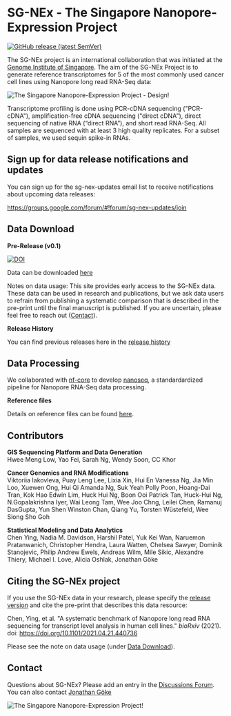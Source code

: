 # SG-NEx - The Singapore Nanopore-Expression Project

[![GitHub release (latest SemVer)](https://img.shields.io/github/v/release/GoekeLab/sg-nex-data?color=blue&include_prereleases)](#data-download)

The SG-NEx project is an international collaboration that was initiated at the [Genome Institute of Singapore](https://www.a-star.edu.sg/gis/). The aim of the SG-NEx Project is to generate reference transcriptomes for 5 of the most commonly used cancer cell lines using Nanopore long read RNA-Seq data:

![The Singapore Nanopore-Expression Project - Design\!](
https://jglaborg.files.wordpress.com/2020/10/sg_nex_design-1.png)

Transcriptome profiling is done using PCR-cDNA sequencing ("PCR-cDNA"), amplification-free cDNA sequencing ("direct cDNA"), direct sequencing of native RNA (“direct RNA”), and short read RNA-Seq. All samples are sequenced with at least 3 high quality replicates. For a subset of samples, we used sequin spike-in RNAs.

## Sign up for data release notifications and updates
You can sign up for the sg-nex-updates email list to receive notifications about upcoming data releases: 

https://groups.google.com/forum/#!forum/sg-nex-updates/join

## Data Download

**Pre-Release (v0.1)**

[![DOI](https://zenodo.org/badge/DOI/10.5281/zenodo.4159715.svg)](https://doi.org/10.5281/zenodo.4159715)

Data can be downloaded [here](DATA.md)     

Notes on data usage: This site provides early access to the SG-NEx data. These data can be used in research and publications, but we ask data users to refrain from publishing a systematic comparison that is described in the pre-print until the final manuscript is published. If you are uncertain, please feel free to reach out ([Contact](#contact)).

**Release History**

You can find previous releases here in the [release history](https://github.com/GoekeLab/sg-nex-data/releases)

## Data Processing

We collaborated with [nf-core](https://github.com/nf-core) to develop [nanoseq](https://github.com/nf-core/nanoseq), a standardardized pipeline for Nanopore RNA-Seq data processing.

**Reference files**

Details on reference files can be found [here](ANNOTATIONS.md).

## Contributors

**GIS Sequencing Platform and Data Generation**            
Hwee Meng Low, Yao Fei, Sarah Ng, Wendy Soon, CC Khor   

**Cancer Genomics and RNA Modifications**            
Viktoriia Iakovleva, Puay Leng Lee, Lixia Xin, Hui En Vanessa Ng, Jia Min Loo, Xuewen Ong, Hui Qi Amanda Ng, Suk Yeah Polly Poon, Hoang-Dai Tran, Kok Hao Edwin Lim, Huck Hui Ng, Boon Ooi Patrick Tan, Huck-Hui Ng, N.Gopalakrishna Iyer, Wai Leong Tam, Wee Joo Chng, Leilei Chen, Ramanuj DasGupta, Yun Shen Winston Chan, Qiang Yu, Torsten Wüstefeld, Wee Siong Sho Goh

**Statistical Modeling and Data Analytics**                     
Chen Ying, Nadia M. Davidson, Harshil Patel, Yuk Kei Wan, Naruemon Pratanwanich, Christopher Hendra, Laura Watten, Chelsea Sawyer, Dominik Stanojevic, Philip Andrew Ewels, Andreas Wilm, Mile Sikic, Alexandre Thiery, Michael I. Love, Alicia Oshlak, Jonathan Göke

## Citing the SG-NEx project

If you use the SG-NEx data in your research, please specify the [release version](#data-download) and cite the pre-print that describes this data resource:

Chen, Ying, et al. "A systematic benchmark of Nanopore long read RNA sequencing for transcript level analysis in human cell lines." _bioRxiv_ (2021). doi: https://doi.org/10.1101/2021.04.21.440736

Please see the note on data usage (under [Data Download](#data-download)).

## Contact

Questions about SG-NEx? Please add an entry in the [Discussions Forum](https://github.com/GoekeLab/sg-nex-data/discussions). You can also contact [Jonathan Göke](https://www.a-star.edu.sg/gis/our-people/faculty-staff)

![The Singapore Nanopore-Expression Project\!](https://jglaborg.files.wordpress.com/2020/10/sg_nex_logos-1.png)
